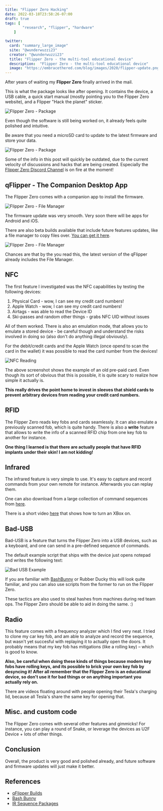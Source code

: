 ```yaml
---
title: "Flipper Zero Hacking"
date: 2022-03-18T23:58:26-07:00
draft: true
tags: [
        "research", "flipper", "hardware"
    ]

twitter:
  card: "summary_large_image"
  site: "@wunderwuzzi23"
  creator: "@wunderwuzzi23"
  title: "Flipper Zero - the multi-tool educational device"
  description:  "Flipper Zero - the multi-tool educational device"
  image: "https://embracethered.com/blog/images/2020/flipper-update.png"
---
```



After years of waiting my **Flipper Zero** finally arrived in the mail.

This is what the package looks like after opening. It contains the device, a USB cable, a quick start manual (mostly pointing you to the Flipper Zero website), and a Flipper "Hack the planet" sticker.

![Flipper Zero - Package](/blog/images/2022/flipper-package.png)


Even though the software is still being worked on, it already feels quite polished and intuitive.

Be aware that you need a microSD card to update to the latest firmware and store your data. 

![Flipper Zero - Package](/blog/images/2022/flipper-zero-update.png)

Some of the info in this post will quickly be outdated, due to the current velocity of discussions and hacks that are being created. Especially the [Flipper Zero Discord Channel](https://flipp.dev/discord) is on fire at the moment! 


## qFlipper - The Companion Desktop App

The Flipper Zero comes with a companion app to install the firmware. 

![Flipper Zero - File Manager](/blog/images/2022/flipper-zero-file-manager.png)


The firmware update was very smooth. Very soon there will be apps for Android and iOS.

There are also beta builds available that include future features updates, like a file manager to copy files over.  [You can get it here](https://update.flipperzero.one/builds/qFlipper/file-manager). 

![Flipper Zero - File Manager](/blog/images/2022/flipper-zero-file-manager-files.png)

Chances are that by the you read this, the latest version of the qFlipper already includes the File Manager.

## NFC

The first feature I investigated was the NFC capabilities by testing the following devices:

1. Physical Card - wow, I can see my credit card numbers!
2. Apple Watch - wow, I can see my credit card numbers!
3. Airtags - was able to read the Device ID
4. Ski-passes and random other things - grabs NFC UID without issues

All of them worked. There is also an emulation mode, that allows you to emulate a stored device - be careful though and understand the risks involved in doing so (also don't do anything illegal obviously).

For the debit/credit cards and the Apple Watch (once opend to scan the card in the wallet) it was possible to read the card number from the devices!

![NFC Reading](/blog/images/2022/flipper-nfc.png)

The above screenshot shows the example of an old pre-paid card. Even though its sort of obvious that this is possible, it is quite scary to realize how simple it actually is.

**This really drives the point home to invest in sleeves that shield cards to prevent arbitrary devices from reading your credit card numbers.**

## RFID

The Flipper Zero reads key fobs and cards seamlessly. It can also emulate a previously scanned fob, which is quite handy. There is also a **write** feature that allows to write the info of a scanned RFID chip from one key fob to another for instance.

**One thing I learned is that there are actually people that have RFID implants under their skin! I am not kidding!**

## Infrared

The infrared feature is very simple to use. It's easy to capture and record commands from your own remote for instance. Afterwards you can replay them. 

One can also download from a large collection of command sequences from [here](https://github.com/Lucaslhm/Flipper-IRDB).

There is a short video [here](https://www.youtube.com/shorts/drcEkZ6mCcM) that shows how to turn an XBox on.


## Bad-USB

Bad-USB is a feature that turns the Flipper Zero into a USB devices, such as a keyboard, and one can send in a pre-defined sequence of commands.

The default example script that ships with the device just opens notepad and writes the following text:

![Bad USB Example](/blog/images/2022/flipper-zero-bad-usb.png)

If you are familiar with [BashBunny](https://shop.hak5.org/products/bash-bunny) or Rubber Ducky this will look quite familiar, and you can also use scripts from the former to run on the Flipper Zero.

These tactics are also used to steal hashes from machines during red team ops. The Flipper Zero should be able to aid in doing the same. :)

## Radio 

This feature comes with a frequency analyzer which I find very neat. I tried to clone my car key fob, and am able to analyze and record the sequence, but wasn't yet succesful with replaying it to actually open the doors. It probably means that my key fob has mitigations (like a rolling key) – which is good to know.


**Also, be careful when doing these kinds of things because modern key fobs have rolling keys, and its possible to brick your own key fob by desyncing it! After all remember that the Flipper Zero is an educational device, so don't use it for bad things or on anything important you actually rely on.**

There are videos floating around with people opening their Tesla's charging lid, because all Tesla's share the same key for opening that. 

## Misc. and custom code

The Flipper Zero comes with several other features and gimmicks! For instance, you can play a round of Snake, or leverage the devices as U2F Device + lots of other things.

## Conclusion

Overall, the product is very good and polished already, and future software and firmware updates will just make it better. 

## References


* [qFlipper Builds](https://update.flipperzero.one/builds/qFlipper/file-manager)
* [Bash Bunny](https://shop.hak5.org/products/bash-bunny)
* [IR Sequence Packages](https://github.com/Lucaslhm/Flipper-IRDB)
